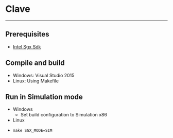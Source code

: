 # Clave
---
## Prerequisites
- [Intel Sgx Sdk](https://software.intel.com/en-us/sgx)

## Compile and build
- Windows: Visual Studio 2015
- Linux: Using Makefile

## Run in Simulation mode
- Windows
    * Set build configuration to Simulation x86
- Linux
-     make SGX_MODE=SIM
